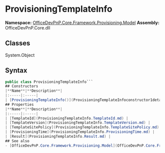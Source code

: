 # ProvisioningTemplateInfo

**Namespace:** [OfficeDevPnP.Core.Framework.Provisioning.Model](OfficeDevPnP.Core.Framework.Provisioning.Model.md)
**Assembly:** OfficeDevPnP.Core.dll
## Classes
System.Object
## Syntax
```C#
public class ProvisioningTemplateInfo```
## Constructors
|**Name**|**Description**|
|:-----|:-----|
| [ProvisioningTemplateInfo()](ProvisioningTemplateInfoconstructor1details.md) | 
## Properties
|**Name**|**Description**|
|:-----|:-----|
| [TemplateId](ProvisioningTemplateInfo.TemplateId.md) | 
| [TemplateVersion](ProvisioningTemplateInfo.TemplateVersion.md) | 
| [TemplateSitePolicy](ProvisioningTemplateInfo.TemplateSitePolicy.md) | 
| [ProvisioningTime](ProvisioningTemplateInfo.ProvisioningTime.md) | 
| [Result](ProvisioningTemplateInfo.Result.md) | 
## See also
- [OfficeDevPnP.Core.Framework.Provisioning.Model](OfficeDevPnP.Core.Framework.Provisioning.Model.md)
